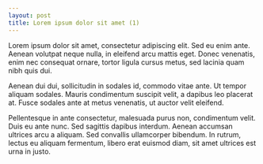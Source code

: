 ```yaml
---
layout: post
title: Lorem ipsum dolor sit amet (1)
---
```


Lorem ipsum dolor sit amet, consectetur adipiscing elit. Sed eu enim ante. Aenean volutpat neque nulla, in eleifend arcu mattis eget. Donec venenatis, enim nec consequat ornare, tortor ligula cursus metus, sed lacinia quam nibh quis dui. 

Aenean dui dui, sollicitudin in sodales id, commodo vitae ante. Ut tempor aliquam sodales. Mauris condimentum suscipit velit, a dapibus leo placerat at. Fusce sodales ante at metus venenatis, ut auctor velit eleifend. 

Pellentesque in ante consectetur, malesuada purus non, condimentum velit. Duis eu ante nunc. Sed sagittis dapibus interdum. Aenean accumsan ultrices arcu a aliquam. Sed convallis ullamcorper bibendum. In rutrum, lectus eu aliquam fermentum, libero erat euismod diam, sit amet ultrices est urna in justo.
